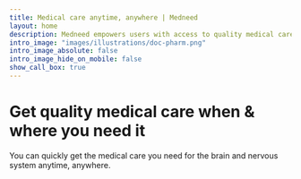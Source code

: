 ```yaml
---
title: Medical care anytime, anywhere | Medneed
layout: home
description: Medneed empowers users with access to quality medical care when they need it and where they need it. You can book and get what you need for quality medical care in a few minutes.
intro_image: "images/illustrations/doc-pharm.png"
intro_image_absolute: false
intro_image_hide_on_mobile: false
show_call_box: true
---
```


# Get quality medical care when & where you need it 

You can quickly get the medical care you need for the brain and nervous system anytime, anywhere.
